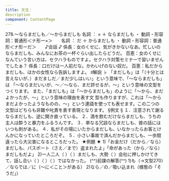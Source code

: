 ```yaml
---
title: 文法：
description
component: ContentPage
---
```



278.～ならまだしも／～からまだしも
名詞 ： × ＋ ならまだしも ・
動詞・形容詞：普通形＜ナ形ー×＞      
名詞 ： だ ＋ からまだしも ・
動詞・形容詞：普通形＜ナ形ーだ＞      
♪会話 ♪
係長：女のくせに、気がきかないなあ。忙しいのならまだしも、みんなにお茶の一杯ぐらい出したらどうだ。 百恵：女のくせになんていう言い方は、セクハラものですよ。セクハラ対策セミナーで習いませんでしたぁ？ 係長：口だけは一人前だな。かわいげのない奴だ。
百恵：私だからまだしも、ほかの女性なら告訴しますよ。
♯解説 ♭
「まだしも」は「（十分とは言えないが、）まだましだ／まだ少しはいい」という意味で、「～ならまだしも」は 「～ならまだいいが、～／～なら、まだ許せるが、～」という意味の文型をつくります。
また、「まだしも」は「～からまだしも」のように「～から、まだよかったが、～」という意味の理由を表す文 型も作りますが、これは「～からまだよかったようなものの、～」という連語を使っても表せます。この二つの 文型はどちらも非難や叱責を表す表現となります。
§例文 §
１．注意されて謝るならまだしも、逆に開き直っている。
２．酒を飲むだけならまだしも、うちの主人は酔うと暴力をふるうんです。
３．単なる冗談ならまだしも、彼の話にはいつも刺がある。
４．私がその場にいたからまだしも、いなかったらお客とけんかになっていたところだぞ。
５．小さい事故で済んだからまだしも、一歩間違ったら大災害になるところだった。
★例題 ★
1)「お金だけ（だから／なら）まだしも、パスポート（さえ／まで）盗まれたよ」「命があった（から／なら）
まだしもだよ」
2)一人二人（ ）（ ）まだしも、大勢（ ）会社に押しかけてきて、話し合い（ ）（ ）（ ）ではなかった。
(^^)前課の解答(^^)
1)も（→文型270）／ならでは／に（～に＜こと＞がある）
2)なら／の／吸い込まれ（様態の「そうだ」）
